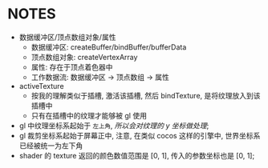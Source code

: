 # NOTES

-   数据缓冲区/顶点数组对象/属性
    -   数据缓冲区: createBuffer/bindBuffer/bufferData
    -   顶点数组对象: createVertexArray
    -   属性: 存在于顶点着色器中
    -   工作数据流: 数据缓冲区 -> 顶点数组 -> 属性
-   activeTexture
    -   按我的理解类似于插槽, 激活该插槽, 然后 bindTexture, 是将纹理放入到该插槽中
    -   只有在插槽中的纹理才能够被 gl 使用
-   gl 中纹理坐标系起始于 `左上角`, _所以会对纹理的 y 坐标做处理_;
-   gl 裁剪坐标系起始于屏幕正中, 注意, 在类似 cocos 这样的引擎中, 世界坐标系已经被统一为左下角
-   shader 的 texture 返回的颜色数值范围是 [0, 1], 传入的参数坐标也是 [0, 1];
